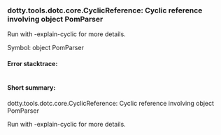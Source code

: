 ### dotty.tools.dotc.core.CyclicReference: Cyclic reference involving object PomParser

 Run with -explain-cyclic for more details.

Symbol: object PomParser

#### Error stacktrace:

```

```
#### Short summary: 

dotty.tools.dotc.core.CyclicReference: Cyclic reference involving object PomParser

 Run with -explain-cyclic for more details.